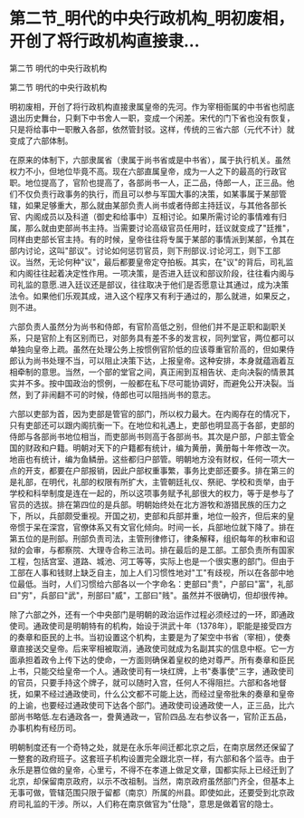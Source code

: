 # 第二节_明代的中央行政机构_明初废相，开创了将行政机构直接隶...

第二节 明代的中央行政机构

第二节 明代的中央行政机构

明初废相，开创了将行政机构直接隶属皇帝的先河。作为宰相衙属的中书省也彻底退出历史舞台，只剩下中书舍人一职，变成一个闲差。宋代的门下省也没有恢复，只是将给事中一职散入各部，依然管封驳。这样，传统的三省六部（元代不计）就变成了六部体制。

在原来的体制下，六部隶属省（隶属于尚书省或是中书省），属于执行机关。虽然权力不小，但地位毕竟不高。现在六部直属皇帝，成为一人之下的最高的行政官职。地位提高了，官阶也提高了，各部尚书一人，正二品，侍郎一人，正三品。他们不仅负责行政事务的执行，而且可以参与军国大事的决策，如某事属于某部管辖，如果足够重大，那么就由某部负责人尚书或者侍郎主持廷议，与其他各部长官、内阁成员以及科道（御史和给事中）互相讨论。如果所需讨论的事情难有归属，那么就由吏部尚书主持。当需要讨论高级官员任用时，廷议就变成了"廷推"，同样由吏部长官主持。有的时候，皇帝往往将专属于某部的事情派到某部，令其在部内讨论，这叫"部议"。讨论如何惩罚官员，则下刑部议.讨论河工，则下工部议。当然，无论何种"议"，最后都要皇帝定夺拍板。其实，在"议"的背后，司礼监和内阁往往起着决定性作用。一项决策，是否进入廷议和部议阶段，往往看内阁与司礼监的意愿.进入廷议还是部议，往往取决于他们是否愿意让其通过，成为决策法令。如果他们乐观其成，进入这个程序又有利于通过的，那么就进，如果反之，则不进。

六部负责人虽然分为尚书和侍郎，有官阶高低之别，但他们并不是正职和副职关系，只是官阶上有区别而已，对部务具有差不多的发言权，同列堂官，两位都可以单独向皇帝上疏。虽然在处理公务上按惯例官阶低的应该尊重官阶高的，但如果侍郎认为尚书处理不当，可以阻止决策下达，上报皇帝。这种安排，本身就蕴涵着互相牵制的意思。当然，一个部的堂官之间，真正闹到互相告状、走向决裂的情景其实并不多。按中国政治的惯例，一般都在私下尽可能协调好，而避免公开决裂。当然，到了非闹翻不可的时候，侍郎也可以阻挡尚书的意志。

六部以吏部为首，因为吏部是管官的部门，所以权力最大。在内阁存在的情况下，只有吏部还可以跟内阁抗衡一下。在地位和礼遇上，吏部也明显高于各部，吏部的侍郎与各部尚书地位相当，而吏部尚书则高于各部尚书。其次是户部，户部主管全国的财政和户籍。明朝对天下的户籍都有统计，编为黄册，黄册每十年修改一次。地亩也有统计，编为鱼鳞册。这些都归户部管。明朝地方没有财权，任何一项大一点的开支，都要在户部报销，因此户部权重事繁，事务比吏部还要多。排在第三的是礼部，在明代，礼部的权限有所扩大，主管朝廷礼仪、祭祀、学校和贡举，由于学校和科举制度是连在一起的，所以这项事务赋予礼部很大的权力，等于是参与了官员的选拔。排在第四位的是兵部。明朝始终处在北方游牧和游猎民族的压力之下，所以，兵部颇受重视。开国之初，吏部和兵部并重，地位一般齐，但后来的皇帝惯于呆在深宫，官僚体系又有文官化倾向。时间一长，兵部地位就下降了。排在第五位的是刑部。刑部负责司法，主管刑律修订，律条解释，组织每年的秋审和诏狱的会审，与都察院、大理寺合称三法司。排在最后的是工部。工部负责所有国家工程，包括宫室、道路、城池、河工等等，实际上也是一个很实惠的部门。但由于工部在人事和钱财上缺乏自主，加上人们习惯性地对"工"有歧视，所以在各部中地位最低。当时，人们习惯给六部各以一个字命名：吏部曰"贵"，户部曰"富"，礼部曰"穷"，兵部曰"武"，刑部曰"威"，工部曰"贱"。虽然并不很确切，但却很传神。

除了六部之外，还有一个中央部门是明朝的政治运作过程必须经过的一环，即通政使司。通政使司是明朝特有的机构，始设于洪武十年（1378年），职能是接受四方的奏章和臣民的上书。当初设置这个机构，主要是为了架空中书省（宰相），使奏章直接送交皇帝。后来宰相被取消，通政使司就成为名副其实的信息中枢。它一方面承担着政令上传下达的使命，一方面则确保着皇权的绝对尊严。所有奏章和臣民上书，只能交给皇帝一个人。通政使司有一块红牌，上书"奏事使"三字，通政使司的官员，只要手持这个牌子，就可以随时入宫，任何人不得阻拦。六部和各地督抚，如果不经过通政使司，什么公文都不可能上达，而经过皇帝批朱的奏章和皇帝的上谕，也要经过通政使司下达各个部门。通政使司设通政使一人，正三品，比六部尚书略低.左右通政各一，誊黄通政一，官阶四品.左右参议各一，官阶正五品，办事机构有经历司。

明朝制度还有一个奇特之处，就是在永乐年间迁都北京之后，在南京居然还保留了一整套的政府班子。这套班子机构设置完全跟北京一样，有六部和各个监寺。由于永乐是篡位做的皇帝，心里亏，不得不在孝道上做足文章，国都实际上已经迁到了北京，却保留南京政府，以示不改祖制。当然，南京政府虽然部门齐全，但基本上无事可做，管辖范围只限于留都（南京）所属的州县。即使如此，还要受到北京政府司礼监的干涉。所以，人们称在南京做官为"仕隐"，意思是做着官的隐士。